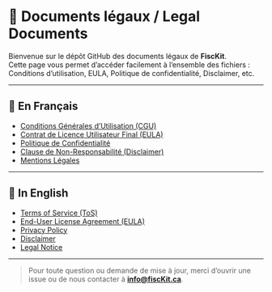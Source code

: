 # 📄 Documents légaux / Legal Documents

Bienvenue sur le dépôt GitHub des documents légaux de **FiscKit**.  
Cette page vous permet d’accéder facilement à l’ensemble des fichiers : Conditions d’utilisation, EULA, Politique de confidentialité, Disclaimer, etc.

---

## 📂 En Français

- [Conditions Générales d’Utilisation (CGU)](Conditions-Générales-d'Utilisation.md)  
- [Contrat de Licence Utilisateur Final (EULA)](Contrat-de-Licence-Utilisateur-Final-(EULA).md)  
- [Politique de Confidentialité](politique-de-confidentialité.md)  
- [Clause de Non-Responsabilité (Disclaimer)](Clause-de-non-responsabilité.md)  
- [Mentions Légales](Legal-Notice.md)  

---

## 📂 In English

- [Terms of Service (ToS)](Terms-of-Service.md)  
- [End-User License Agreement (EULA)](End-User-Licence-Agreement-(EULA).md)  
- [Privacy Policy](privacy-policy.md)  
- [Disclaimer](Disclaimer.md)  
- [Legal Notice](Legal-Notice.md)  

---

> Pour toute question ou demande de mise à jour, merci d’ouvrir une issue ou de nous contacter à **info@fiscKit.ca**.
